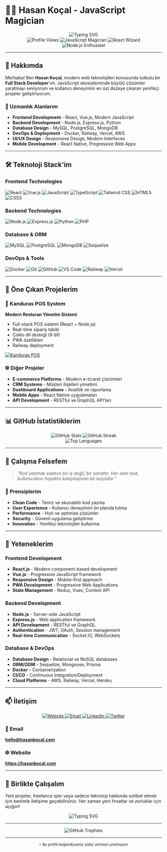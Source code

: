 # 🧙‍♂️ Hasan Koçal - JavaScript Magician

<div align="center">
  <img src="https://readme-typing-svg.herokuapp.com?font=Fira+Code&weight=500&size=28&pause=1000&color=6366F1&center=true&vCenter=true&width=600&height=100&lines=Full+Stack+Developer;JavaScript+Magician;React+Wizard;Node.js+Enthusiast;Problem+Solver" alt="Typing SVG" />
</div>

<div align="center">
  <img src="https://komarev.com/ghpvc/?username=hasankocal&style=flat-square&color=6366F1" alt="Profile Views" />
  <img src="https://img.shields.io/badge/JavaScript-Magician-yellow?style=for-the-badge&logo=javascript" alt="JavaScript Magician" />
  <img src="https://img.shields.io/badge/React-Wizard-blue?style=for-the-badge&logo=react" alt="React Wizard" />
  <img src="https://img.shields.io/badge/Node.js-Enthusiast-green?style=for-the-badge&logo=node.js" alt="Node.js Enthusiast" />
</div>

---

## 🚀 Hakkımda

Merhaba! Ben **Hasan Koçal**, modern web teknolojileri konusunda tutkulu bir **Full Stack Developer**'ım. JavaScript ekosisteminde büyülü çözümler yaratmayı seviyorum ve kullanıcı deneyimini en üst düzeye çıkaran yenilikçi projeler geliştiriyorum.

### 🎯 Uzmanlık Alanlarım
- **Frontend Development** - React, Vue.js, Modern JavaScript
- **Backend Development** - Node.js, Express.js, Python
- **Database Design** - MySQL, PostgreSQL, MongoDB
- **DevOps & Deployment** - Docker, Railway, Vercel, AWS
- **UI/UX Design** - Responsive Design, Modern Interfaces
- **Mobile Development** - React Native, Progressive Web Apps

---

## 🛠️ Teknoloji Stack'im

### Frontend Technologies
![React](https://img.shields.io/badge/React-20232A?style=for-the-badge&logo=react&logoColor=61DAFB)
![Vue.js](https://img.shields.io/badge/Vue.js-35495E?style=for-the-badge&logo=vue.js&logoColor=4FC08D)
![JavaScript](https://img.shields.io/badge/JavaScript-F7DF1E?style=for-the-badge&logo=javascript&logoColor=black)
![TypeScript](https://img.shields.io/badge/TypeScript-007ACC?style=for-the-badge&logo=typescript&logoColor=white)
![Tailwind CSS](https://img.shields.io/badge/Tailwind_CSS-38B2AC?style=for-the-badge&logo=tailwind-css&logoColor=white)
![HTML5](https://img.shields.io/badge/HTML5-E34F26?style=for-the-badge&logo=html5&logoColor=white)
![CSS3](https://img.shields.io/badge/CSS3-1572B6?style=for-the-badge&logo=css3&logoColor=white)

### Backend Technologies
![Node.js](https://img.shields.io/badge/Node.js-43853D?style=for-the-badge&logo=node.js&logoColor=white)
![Express.js](https://img.shields.io/badge/Express.js-404D59?style=for-the-badge&logo=express&logoColor=white)
![Python](https://img.shields.io/badge/Python-3776AB?style=for-the-badge&logo=python&logoColor=white)
![PHP](https://img.shields.io/badge/PHP-777BB4?style=for-the-badge&logo=php&logoColor=white)

### Database & ORM
![MySQL](https://img.shields.io/badge/MySQL-4479A1?style=for-the-badge&logo=mysql&logoColor=white)
![PostgreSQL](https://img.shields.io/badge/PostgreSQL-316192?style=for-the-badge&logo=postgresql&logoColor=white)
![MongoDB](https://img.shields.io/badge/MongoDB-4EA94B?style=for-the-badge&logo=mongodb&logoColor=white)
![Sequelize](https://img.shields.io/badge/Sequelize-52B0E7?style=for-the-badge&logo=sequelize&logoColor=white)

### DevOps & Tools
![Docker](https://img.shields.io/badge/Docker-2496ED?style=for-the-badge&logo=docker&logoColor=white)
![Git](https://img.shields.io/badge/Git-F05032?style=for-the-badge&logo=git&logoColor=white)
![GitHub](https://img.shields.io/badge/GitHub-100000?style=for-the-badge&logo=github&logoColor=white)
![VS Code](https://img.shields.io/badge/VS_Code-007ACC?style=for-the-badge&logo=visual-studio-code&logoColor=white)
![Railway](https://img.shields.io/badge/Railway-0B0D0E?style=for-the-badge&logo=railway&logoColor=white)
![Vercel](https://img.shields.io/badge/Vercel-000000?style=for-the-badge&logo=vercel&logoColor=white)

---

## 🎯 Öne Çıkan Projelerim

### 🏪 Kanduras POS System
**Modern Restoran Yönetim Sistemi**
- Full-stack POS sistemi (React + Node.js)
- Real-time sipariş takibi
- Çoklu dil desteği (9 dil)
- PWA özellikleri
- Railway deployment

[![Kanduras POS](https://img.shields.io/badge/View_Project-6366F1?style=for-the-badge&logo=github&logoColor=white)](https://github.com/hasankocal/kanduras-pos-frontend)

### 🌐 Diğer Projeler
- **E-commerce Platforms** - Modern e-ticaret çözümleri
- **CRM Systems** - Müşteri ilişkileri yönetimi
- **Dashboard Applications** - Analitik ve raporlama
- **Mobile Apps** - React Native uygulamaları
- **API Development** - RESTful ve GraphQL API'ları

---

## 📊 GitHub İstatistiklerim

<div align="center">
  <img src="https://github-readme-stats.vercel.app/api?username=hasankocal&show_icons=true&theme=radical&hide_border=true&bg_color=0D1117&title_color=6366F1&icon_color=6366F1&text_color=FFFFFF" alt="GitHub Stats" />
  
  <img src="https://github-readme-streak-stats.herokuapp.com/?user=hasankocal&theme=radical&hide_border=true&background=0D1117&stroke=6366F1&ring=6366F1&fire=6366F1&currStreakNum=FFFFFF&currStreakLabel=6366F1&sideNums=FFFFFF&sideLabels=FFFFFF&dates=FFFFFF" alt="GitHub Streak" />
</div>

<div align="center">
  <img src="https://github-readme-stats.vercel.app/api/top-langs/?username=hasankocal&layout=compact&theme=radical&hide_border=true&bg_color=0D1117&title_color=6366F1&text_color=FFFFFF" alt="Top Languages" />
</div>

---

## 🎨 Çalışma Felsefem

> *"Kod yazmak sadece bir iş değil, bir sanattır. Her satır kod, kullanıcıların hayatını kolaylaştıran bir büyüdür."*

### 🎯 Prensiplerim
- **Clean Code** - Temiz ve okunabilir kod yazma
- **User Experience** - Kullanıcı deneyimini ön planda tutma
- **Performance** - Hızlı ve optimize çözümler
- **Security** - Güvenli uygulama geliştirme
- **Innovation** - Yenilikçi teknolojiler kullanma

---

## 🌟 Yeteneklerim

### Frontend Development
- **React.js** - Modern component-based development
- **Vue.js** - Progressive JavaScript framework
- **Responsive Design** - Mobile-first approach
- **PWA Development** - Progressive Web Applications
- **State Management** - Redux, Vuex, Context API

### Backend Development
- **Node.js** - Server-side JavaScript
- **Express.js** - Web application framework
- **API Development** - RESTful ve GraphQL
- **Authentication** - JWT, OAuth, Session management
- **Real-time Communication** - Socket.IO, WebSockets

### Database & DevOps
- **Database Design** - Relational ve NoSQL databases
- **ORM/ODM** - Sequelize, Mongoose, Prisma
- **Docker** - Containerization
- **CI/CD** - Continuous Integration/Deployment
- **Cloud Platforms** - AWS, Railway, Vercel, Heroku

---

## 📫 İletişim

<div align="center">
  <a href="https://hasankocal.com" target="_blank">
    <img src="https://img.shields.io/badge/Website-6366F1?style=for-the-badge&logo=google-chrome&logoColor=white" alt="Website" />
  </a>
  
  <a href="mailto:hello@hasankocal.com">
    <img src="https://img.shields.io/badge/Email-D14836?style=for-the-badge&logo=gmail&logoColor=white" alt="Email" />
  </a>
  
  <a href="https://linkedin.com/in/hasankocal" target="_blank">
    <img src="https://img.shields.io/badge/LinkedIn-0077B5?style=for-the-badge&logo=linkedin&logoColor=white" alt="LinkedIn" />
  </a>
  
  <a href="https://twitter.com/hasankocal" target="_blank">
    <img src="https://img.shields.io/badge/Twitter-1DA1F2?style=for-the-badge&logo=twitter&logoColor=white" alt="Twitter" />
  </a>
</div>

### 📧 Email
**hello@hasankocal.com**

### 🌐 Website
**https://hasankocal.com**

---

## 🎉 Birlikte Çalışalım

Yeni projeler, freelance işler veya sadece teknoloji hakkında sohbet etmek için benimle iletişime geçebilirsiniz. Her zaman yeni fırsatlar ve zorluklar için açığım!

<div align="center">
  <img src="https://readme-typing-svg.herokuapp.com?font=Fira+Code&weight=500&size=20&pause=1000&color=6366F1&center=true&vCenter=true&width=600&height=50&lines=Let's+create+something+amazing+together!;Ready+to+turn+your+ideas+into+reality!" alt="Typing SVG" />
</div>

---

<div align="center">
  <img src="https://github-profile-trophy.vercel.app/?username=hasankocal&theme=radical&no-frame=true&no-bg=true&margin-w=4&row=1&column=7" alt="GitHub Trophies" />
</div>

---

<div align="center">
  <sub>⭐ Bu profili beğendiyseniz yıldız vermeyi unutmayın!</sub>
</div> 
